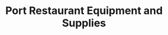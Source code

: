 ---
title: "Port Restaurant Equipment and Supplies"
url: /port-jervis/port-restaurant-equipment-and-supplies/
shop: Küchen
---